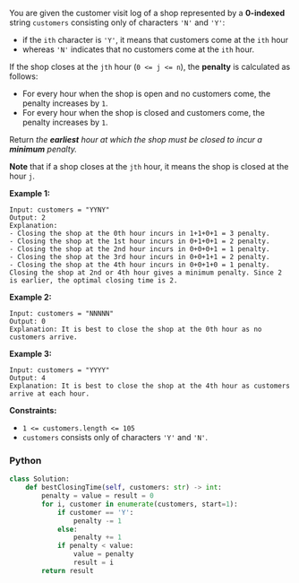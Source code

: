You are given the customer visit log of a shop represented by a  **0-indexed**  string  `customers`  consisting only of
characters  `'N'`  and  `'Y'`:

- if the  `ith`  character is  `'Y'`, it means that customers come at the  `ith`  hour
- whereas  `'N'`  indicates that no customers come at the  `ith`  hour.

If the shop closes at the  `jth`  hour (`0 <= j <= n`), the  **penalty**  is calculated as follows:

- For every hour when the shop is open and no customers come, the penalty increases by  `1`.
- For every hour when the shop is closed and customers come, the penalty increases by  `1`.

Return _the  **earliest**  hour at which the shop must be closed to incur a  **minimum**  penalty._

**Note**  that if a shop closes at the  `jth`  hour, it means the shop is closed at the hour  `j`.

**Example 1:**

```
Input: customers = "YYNY"
Output: 2
Explanation: 
- Closing the shop at the 0th hour incurs in 1+1+0+1 = 3 penalty.
- Closing the shop at the 1st hour incurs in 0+1+0+1 = 2 penalty.
- Closing the shop at the 2nd hour incurs in 0+0+0+1 = 1 penalty.
- Closing the shop at the 3rd hour incurs in 0+0+1+1 = 2 penalty.
- Closing the shop at the 4th hour incurs in 0+0+1+0 = 1 penalty.
Closing the shop at 2nd or 4th hour gives a minimum penalty. Since 2 is earlier, the optimal closing time is 2.
```

**Example 2:**

```
Input: customers = "NNNNN"
Output: 0
Explanation: It is best to close the shop at the 0th hour as no customers arrive.
```

**Example 3:**

```
Input: customers = "YYYY"
Output: 4
Explanation: It is best to close the shop at the 4th hour as customers arrive at each hour.
```

**Constraints:**

- `1 <= customers.length <= 105`
- `customers`  consists only of characters  `'Y'`  and  `'N'`.

### Python

```python
class Solution:
    def bestClosingTime(self, customers: str) -> int:
        penalty = value = result = 0
        for i, customer in enumerate(customers, start=1):
            if customer == 'Y':
                penalty -= 1
            else:
                penalty += 1
            if penalty < value:
                value = penalty
                result = i
        return result
```